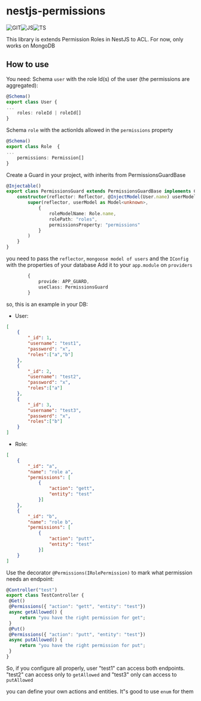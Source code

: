 # nestjs-permissions

![GIT](https://img.shields.io/badge/GIT-black?style=for-the-badge&logo=GIT&logoColor=F05032)![JS](https://img.shields.io/badge/JAVASCRIPT-black?style=for-the-badge&logo=JavaScript&logoColor=F7DF1E)![TS](https://img.shields.io/badge/TYPESCRIPT-black?style=for-the-badge&logo=TypeScript&logoColor=3178C6)

This library is extends Permission Roles in NestJS to ACL. For now, only works on MongoDB

## How to use
You need:
Schema `user` with the role Id(s) of the user (the permissions are aggregated):
```typescript
@Schema()
export class User {
...
    roles: roleId | roleId[]
}
```
Schema `role` with the actionIds allowed in the `permissions` property
```typescript
@Schema()
export class Role  {
...
    permissions: Permission[]
}
```

Create a Guard in your project, with inherits from PermissionsGuardBase
```typescript
@Injectable()
export class PermissionsGuard extends PermissionsGuardBase implements CanActivate {
    constructor(reflector: Reflector, @InjectModel(User.name) userModel: Model<User>) {
        super(reflector, userModel as Model<unknown>, 
            {
                roleModelName: Role.name, 
                rolePath: "roles", 
                permissionsProperty: "permissions"
            }
        )
    }
}
```
you need to pass the `reflector`, `mongoose model of users`  and the `IConfig` with the properties of your database
Add it to your `app.module` on `providers`
```typescript
        {
            provide: APP_GUARD,
            useClass: PermissionsGuard
        }
```

so, this is an example in your DB:

* User:
```json
[
    {
        "_id": 1,
        "username": "test1",
        "password": "x",
        "roles":["a","b"]
    },
    {
        "_id": 2,
        "username": "test2",
        "password": "x",
        "roles":["a"]
    },
    {
        "_id": 3,
        "username": "test3",
        "password": "x",
        "roles":["b"]
    }
]
```
* Role:
```json
[
    {
        "_id": "a",
        "name": "role a",
        "permissions": [
            {
                "action": "gett",
                "entity": "test"
            }]
    },
    {
        "_id": "b",
        "name": "role b",
        "permissions": [
            {
                "action": "putt",
                "entity": "test"
            }]
    }
]
```

Use the decorator `@Permissions(IRolePermission)` to mark what permission needs an endpoint:
```typescript
@Controller("test")
export class TestController {
 @Get()
 @Permissions({ "action": "gett", "entity": "test"})
 async getAllowed() {
     return "you have the right permission for get";
 }
 @Put()
 @Permissions({ "action": "putt", "entity": "test"})
 async putAllowed() {
     return "you have the right permission for put";
 }
}
```
So, if you configure all properly, user "test1" can access both endpoints. "test2" can access only to `getAllowed` and "test3" only can access to `putAllowed`

you can define your own actions and entities. It"s good to use `enum` for them
